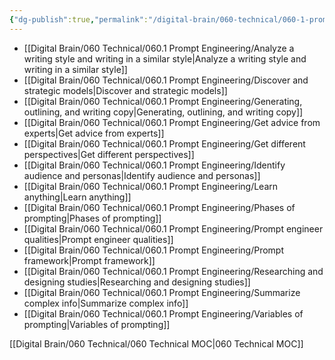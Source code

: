 ```yaml
---
{"dg-publish":true,"permalink":"/digital-brain/060-technical/060-1-prompt-engineering/060-1-prompt-engineering-moc/"}
---
```


- [[Digital Brain/060 Technical/060.1 Prompt Engineering/Analyze a writing style and writing in a similar style\|Analyze a writing style and writing in a similar style]]
- [[Digital Brain/060 Technical/060.1 Prompt Engineering/Discover and strategic models\|Discover and strategic models]]
- [[Digital Brain/060 Technical/060.1 Prompt Engineering/Generating, outlining, and writing copy\|Generating, outlining, and writing copy]]
- [[Digital Brain/060 Technical/060.1 Prompt Engineering/Get advice from experts\|Get advice from experts]]
- [[Digital Brain/060 Technical/060.1 Prompt Engineering/Get different perspectives\|Get different perspectives]]
- [[Digital Brain/060 Technical/060.1 Prompt Engineering/Identify audience and personas\|Identify audience and personas]]
- [[Digital Brain/060 Technical/060.1 Prompt Engineering/Learn anything\|Learn anything]]
- [[Digital Brain/060 Technical/060.1 Prompt Engineering/Phases of prompting\|Phases of prompting]]
- [[Digital Brain/060 Technical/060.1 Prompt Engineering/Prompt engineer qualities\|Prompt engineer qualities]]
- [[Digital Brain/060 Technical/060.1 Prompt Engineering/Prompt framework\|Prompt framework]]
- [[Digital Brain/060 Technical/060.1 Prompt Engineering/Researching and designing studies\|Researching and designing studies]]
- [[Digital Brain/060 Technical/060.1 Prompt Engineering/Summarize complex info\|Summarize complex info]]
- [[Digital Brain/060 Technical/060.1 Prompt Engineering/Variables of prompting\|Variables of prompting]]

[[Digital Brain/060 Technical/060 Technical MOC\|060 Technical MOC]]